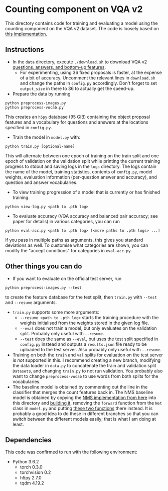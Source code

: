 # Counting component on VQA v2

This directory contains code for training and evaluating a model using the counting component on the VQA v2 dataset.
The code is loosely based on [this implementation][0].

## Instructions

- In the `data` directory, execute `./download.sh` to download VQA v2 [questions, answers, and bottom-up features][4].
  - For experimenting, using 36 fixed proposals is faster, at the expense of a bit of accuracy. Uncomment the relevant lines in `download.sh` and change the paths in `config.py` accordingly. Don't forget to set `output_size` in there to 36 to actually get the speed-up.
- Prepare the data by running
```
python preprocess-images.py
python preprocess-vocab.py
```
This creates an `h5py` database (95 GiB) containing the object proposal features and a vocabulary for questions and answers at the locations specified in `config.py`.
- Train the model in `model.py` with:
```
python train.py [optional-name]
```
This will alternate between one epoch of training on the train split and one epoch of validation on the validation split while printing the current training progress to stdout and saving logs in the `logs` directory.
The logs contain the name of the model, training statistics, contents of `config.py`,  model weights, evaluation information (per-question answer and accuracy), and question and answer vocabularies.
- To view training progression of a model that is currently or has finished training.
```
python view-log.py <path to .pth log>
```

- To evaluate accuracy (VQA accuracy and balanced pair accuracy; see paper for details) in various categories, you can run
```
python eval-acc.py <path to .pth log> [<more paths to .pth logs> ...]
```
If you pass in multiple paths as arguments, this gives you standard deviations as well.
To customise what categories are shown, you can modify the "accept conditions" for categories in `eval-acc.py`.

## Other things you can do
- If you want to evaluate on the official test server, run
```
python preprocess-images.py --test
```
to create the feature database for the test split, then `train.py` with `--test` and `--resume` arguments.
- `train.py` supports some more arguments:
  - `--resume <path to .pth log>` starts the training procedure with the weights initialised from the weights stored in the given log file.
  - `--eval` does not train a model, but only evaluates on the validation split. Probably only useful with `--resume`.
  - `--test` does the same as `--eval`, but uses the test split specified in `config.py` instead and outputs a `results.json` file ready to be uploaded to the test server. Also probably only useful with `--resume`.
- Training on both the `train` and `val` splits for evaluation on the test server is *not* supported in this.
I recommend creating a new branch, modifying the data loader in `data.py` to concatenate the train and validation split `Dataset`s, and changing `train.py` to not run validation.
You probably also want to change `preprocess-vocab` to use words from both splits for the vocabularies.
- The baseline model is obtained by commenting out the line in the classifier that merges the count features back in.
The NMS baseline model is obtained by copying the [NMS implementation from here][1] into this directory and [building it][4], removing the `forward` function from the `Net` class in `model.py` and putting [these two functions][2] there instead.
It is probably a good idea to do these in different branches so that you can switch between the different models easily; that is what I am doing at least.

## Dependencies

This code was confirmed to run with the following environment:

- Python 3.6.2
  - torch 0.3.0
  - torchvision 0.2
  - h5py 2.7.0
  - tqdm 4.19.2


[0]: https://github.com/Cyanogenoid/pytorch-vqa
[1]: https://github.com/ruotianluo/pytorch-faster-rcnn/tree/master/lib/nms
[2]: https://gist.github.com/anonymous/2701c0964712e0a7fcce64ea752e391a
[4]: https://github.com/ruotianluo/pytorch-faster-rcnn#installation
